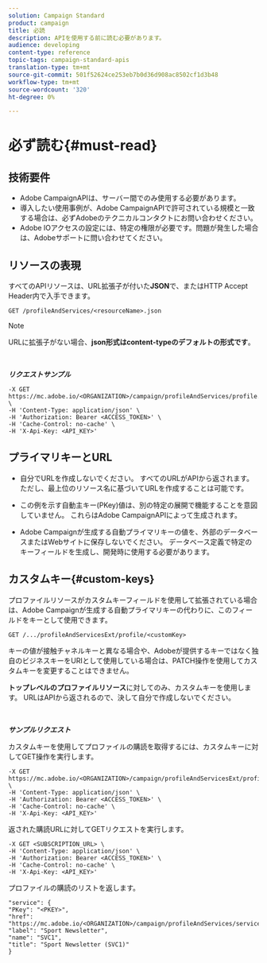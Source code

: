 ```yaml
---
solution: Campaign Standard
product: campaign
title: 必読
description: APIを使用する前に読む必要があります。
audience: developing
content-type: reference
topic-tags: campaign-standard-apis
translation-type: tm+mt
source-git-commit: 501f52624ce253eb7b0d36d908ac8502cf1d3b48
workflow-type: tm+mt
source-wordcount: '320'
ht-degree: 0%

---
```



# 必ず読む{#must-read}

## 技術要件

* Adobe CampaignAPIは、サーバー間でのみ使用する必要があります。
* 導入したい使用事例が、Adobe CampaignAPIで許可されている規模と一致する場合は、必ずAdobeのテクニカルコンタクトにお問い合わせください。
* Adobe IOアクセスの設定には、特定の権限が必要です。問題が発生した場合は、Adobeサポートに問い合わせてください。

## リソースの表現

すべてのAPIリソースは、URL拡張子が付いた&#x200B;**JSON**&#x200B;で、またはHTTP Accept Header内で入手できます。

`GET /profileAndServices/<resourceName>.json`

>[!NOTE]
>
>URLに拡張子がない場合、**json形式はcontent-typeのデフォルトの形式です**。

<br/>

***リクエストサンプル***

```
-X GET https://mc.adobe.io/<ORGANIZATION>/campaign/profileAndServices/profile.json \
-H 'Content-Type: application/json' \
-H 'Authorization: Bearer <ACCESS_TOKEN>' \
-H 'Cache-Control: no-cache' \
-H 'X-Api-Key: <API_KEY>'
```

## プライマリキーとURL

* 自分でURLを作成しないでください。 すべてのURLがAPIから返されます。 ただし、最上位のリソース名に基づいてURLを作成することは可能です。

* この例を示す自動主キー(PKey)値は、別の特定の展開で機能することを意図していません。 これらはAdobe CampaignAPIによって生成されます。

* Adobe Campaignが生成する自動プライマリキーの値を、外部のデータベースまたはWebサイトに保存しないでください。 データベース定義で特定のキーフィールドを生成し、開発時に使用する必要があります。

## カスタムキー{#custom-keys}

プロファイルリソースがカスタムキーフィールドを使用して拡張されている場合は、Adobe Campaignが生成する自動プライマリキーの代わりに、このフィールドをキーとして使用できます。

`GET /.../profileAndServicesExt/profile/<customKey>`

キーの値が接触チャネルキーと異なる場合や、Adobeが提供するキーではなく独自のビジネスキーをURIとして使用している場合は、PATCH操作を使用してカスタムキーを変更することはできません。

**トップレベルのプロファイルリソース**&#x200B;に対してのみ、カスタムキーを使用します。 URLはAPIから返されるので、決して自分で作成しないでください。

<br/>

***サンプルリクエスト***

カスタムキーを使用してプロファイルの購読を取得するには、カスタムキーに対してGET操作を実行します。

```
-X GET https://mc.adobe.io/<ORGANIZATION>/campaign/profileAndServicesExt/profile/<customKey> \
-H 'Content-Type: application/json' \
-H 'Authorization: Bearer <ACCESS_TOKEN>' \
-H 'Cache-Control: no-cache' \
-H 'X-Api-Key: <API_KEY>'
```

返された購読URLに対してGETリクエストを実行します。

```
-X GET <SUBSCRIPTION_URL> \
-H 'Content-Type: application/json' \
-H 'Authorization: Bearer <ACCESS_TOKEN>' \
-H 'Cache-Control: no-cache' \
-H 'X-Api-Key: <API_KEY>'
```

プロファイルの購読のリストを返します。

```
"service": {
"PKey": "<PKEY>",
"href": "https://mc.adobe.io/<ORGANIZATION>/campaign/profileAndServices/service/<PKEY>",
"label": "Sport Newsletter",
"name": "SVC1",
"title": "Sport Newsletter (SVC1)"
}
```
